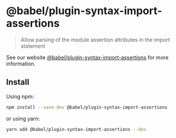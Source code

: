 # @babel/plugin-syntax-import-assertions

> Allow parsing of the module assertion attributes in the import statement

See our website [@babel/plugin-syntax-import-assertions](https://babeljs.io/docs/en/babel-plugin-syntax-import-assertions) for more information.

## Install

Using npm:

```sh
npm install --save-dev @babel/plugin-syntax-import-assertions
```

or using yarn:

```sh
yarn add @babel/plugin-syntax-import-assertions --dev
```
